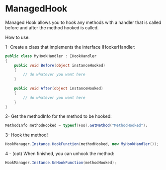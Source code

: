 # ManagedHook
Managed Hook allows you to hook any methods with a handler that is called before and after the method hooked is called.

How to use:

1- Create a class that implements the interface IHookerHandler:

```cs
public class MyHookHandler : IHookHandler
{
    public void Before(object instanceHooked)
    {
        // do whatever you want here
    }
    
    public void After(object instanceHooked)
    {
        // do whatever you want here
    }
}
```

2- Get the methodInfo for the method to be hooked:
```cs
MethodInfo methodHooked = typeof(Foo).GetMethod("MethodHooked");
```

3- Hook the method!
```cs
HookManager.Instance.HookFunction(methodHooked, new MyHookHandler());
```

4 - (opt) When finished, you can unhook the method:
```cs
HookManager.Instance.UnHookFunction(methodHooked);
```
